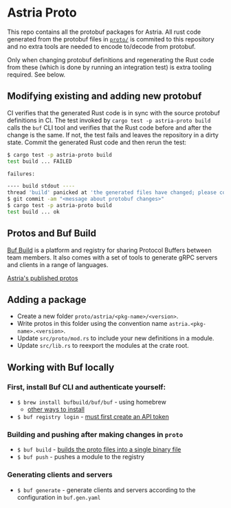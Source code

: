 # Astria Proto

This repo contains all the protobuf packages for Astria. All rust code
generated from the protobuf files in [`proto/`](`./proto/`) is commited
to this repository and no extra tools are needed to encode to/decode from
protobuf.

Only when changing protobuf definitions and regenerating the Rust code
from these (which is done by running an integration test) is extra tooling
required. See below.

## Modifying existing and adding new protobuf

CI verifies that the generated Rust code is in sync with the source protobuf
definitions in CI. The test invoked by `cargo test -p astria-proto build` calls
the `buf` CLI tool and verifies that the Rust code before and after the change is the same.
If not, the test fails and leaves the repository in a dirty state. Commit
the generated Rust code and then rerun the test:
```sh
$ cargo test -p astria-proto build
test build ... FAILED

failures:

---- build stdout ----
thread 'build' panicked at 'the generated files have changed; please commit the changes', crates/astria-proto/tests/proto_build.rs:126:5
$ git commit -am "<message about protobuf changes>"
$ cargo test -p astria-proto build
test build ... ok
```

## Protos and Buf Build

[Buf Build](https://buf.build/) is a platform and registry for sharing Protocol Buffers between team members. It also comes with a set of tools to generate gRPC servers and clients in a range of languages.

[Astria's published protos](https://buf.build/astria/astria)

## Adding a package

* Create a new folder `proto/astria/<pkg-name>/<version>`.
* Write protos in this folder using the convention name `astria.<pkg-name>.<version>`.
* Update `src/proto/mod.rs` to include your new definitions in a module.
* Update `src/lib.rs` to reexport the modules at the crate root.

## Working with Buf locally

### First, install Buf CLI and authenticate yourself:

* `$ brew install bufbuild/buf/buf` - using homebrew
    * [other ways to install](https://docs.buf.build/installation)
* `$ buf registry login` - [must first create an API token](https://docs.buf.build/tutorials/getting-started-with-bsr#create-an-api-token)

### Building and pushing after making changes in `proto`

* `$ buf build` - [builds the proto files into a single binary file](https://docs.buf.build/build/explanation#what-are-buf-images)
* `$ buf push` - pushes a module to the registry

### Generating clients and servers

* `$ buf generate` - generate clients and servers according to the configuration in `buf.gen.yaml`
